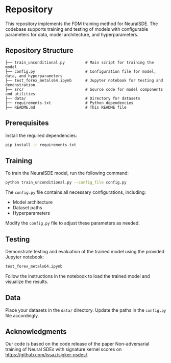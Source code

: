 # Repository

This repository implements the FDM training method for NeuralSDE. The codebase supports training and testing of models with configurable parameters for data, model architecture, and hyperparameters.

## Repository Structure

```
├── train_unconditional.py         # Main script for training the model
├── config.py                      # Configuration file for model, data, and hyperparameters
├── test_forex_metals64.ipynb      # Jupyter notebook for testing and demonstration
├── src/                           # Source code for model components and utilities
├── data/                          # Directory for datasets
├── requirements.txt               # Python dependencies
├── README.md                      # This README file
```

## Prerequisites

Install the required dependencies:
```bash
pip install -r requirements.txt
```

## Training

To train the NeuralSDE model, run the following command:
```bash
python train_unconditional.py --config_file config.py
```

The `config.py` file contains all necessary configurations, including:
- Model architecture
- Dataset paths
- Hyperparameters

Modify the `config.py` file to adjust these parameters as needed.

## Testing

Demonstrate testing and evaluation of the trained model using the provided Jupyter notebook:
```bash
test_forex_metals64.ipynb
```

Follow the instructions in the notebook to load the trained model and visualize the results.

## Data

Place your datasets in the `data/` directory. Update the paths in the `config.py` file accordingly.

## Acknowledgments
Our code is based on the code release of the paper Non-adversarial training of Neural SDEs with signature kernel scores on https://github.com/issaz/sigker-nsdes/.

